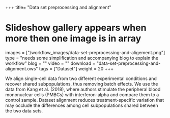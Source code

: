 +++
title= "Data set preprocessing and alignment"
# Slideshow gallery appears when more then one image is in array 
images =  ["/workflow_images/data-set-preprocessing-and-aligement.png"]
type = "needs some simplification and accompanying blog to explain the workflow"
blog =  ""
video = ""
download = "data-set-preprocessing-and-alignment.ows"
tags = ["Dataset"]
weight = 20
+++

We align single-cell data from two different experimental conditions and recover shared subpopulations, thus removing batch effects. We use the data from Kang et al. (2018), where authors stimulate the peripheral blood mononuclear cells (PMBCs) with interferon-alpha and compare them to a control sample. Dataset alignment reduces treatment-specific variation that may occlude the differences among cell subpopulations shared between the two data sets.












